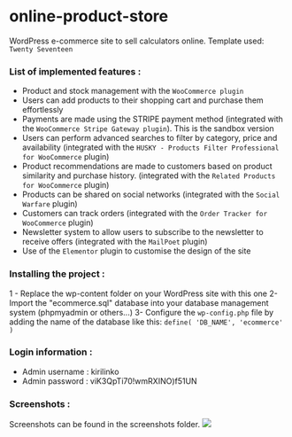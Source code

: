 # online-product-store
WordPress e-commerce site to sell calculators online.
Template used: ```Twenty Seventeen```
### List of implemented features : 
* Product and stock management with the ```WooCommerce plugin```
* Users can add products to their shopping cart and purchase them effortlessly
* Payments are made using the STRIPE payment method (integrated with the ```WooCommerce Stripe Gateway plugin```). This is the sandbox version
* Users can perform advanced searches to filter by category, price and availability (integrated with the ```HUSKY - Products Filter Professional for WooCommerce``` plugin)
* Product recommendations are made to customers based on product similarity and purchase history. (integrated with the ```Related Products for WooCommerce``` plugin)
* Products can be shared on social networks (integrated with the ```Social Warfare``` plugin)
* Customers can track orders (integrated with the ```Order Tracker for WooCommerce``` plugin)
* Newsletter system to allow users to subscribe to the newsletter to receive offers (integrated with the ```MailPoet``` plugin)
* Use of the ```Elementor``` plugin to customise the design of the site

### Installing the project :
1 - Replace the wp-content folder on your WordPress site with this one
2- Import the "ecommerce.sql" database into your database management system (phpmyadmin or others...)
3- Configure the ``wp-config.php`` file by adding the name of the database like this: ```define( 'DB_NAME', 'ecommerce' )```

### Login information : 
 * Admin username : kirilinko
 * Admin password : viK3QpTi70!wmRXINO)f51UN

### Screenshots :
Screenshots can be found in the screenshots folder.
<img src="screenshots/Opera Instantané_2023-09-06_092614_localhost.png">